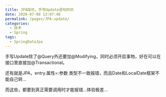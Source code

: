 ```yaml
---
title: JPA踩坑，手写Update语句的坑
date: 2020-07-08 13:07:40
permalink: /pages/JPA-update/
categories: 
  - 技术
  - Spring
tags: 
  - SpringDataJpa
---
```

手写Update除了@Query外还要加@Modifying，同时必须开启事物，好在可以在接口里直接加@Transactional。

还有就是JPA，entry.属性=:参数 类型不一致报错，而且Date和LocalDate框架不能自己转...

而这些，都要到真正需要调用时才能报错...体验极差...